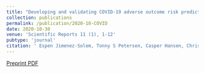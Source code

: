 ```yaml
---
title: "Developing and validating COVID-19 adverse outcome risk prediction models from a bi-national European cohort of 5594 patients"
collection: publications
permalink: /publication/2020-10-COVID
date: 2020-10-30
venue: 'Scientific Reports 11 (1), 1-12'
pubtype: 'journal'
citation: ' Espen Jimenez-Solem, Tonny S Petersen, Casper Hansen, Christian Hansen, Christina Lioma, Christian Igel, Wouter Boomsma, Oswin Krause, Stephan Lorenzen, Raghavendra Selvan, Janne Petersen, Martin Erik Nyeland, Mikkel Zoellner Ankarfeldt, Gert Mehl Virenfeldt, Matilde Winther-Jensen, Allan Linneberg, Mostafa Mediphour Ghazi, Nicki Detlefsen, Andreas Lauritzen, Abraham George Smith, Marleen de Bruijne, Bulat Ibragimov, Jens Petersen, Martin Lillholm, Jon Middleton, Stine Hasling Mogensen, Hans-Christian Thorsen-Meyer, Anders Perner, Marie Helleberg, Benjamin Skov Kaas-Hansen, Mikkel Bonde, Alexander Bonde, Akshay Pai, Mads Nielsen, Martin Sillesen &quot; DEVELOPING AND VALIDATING COVID-19 ADVERSE OUTCOME RISK PREDICTION MODELS FROM A BI-NATIONAL EUROPEAN COHORT OF 5594 PATIENTS.&quot; Medrxiv, 2020.'
---
```

[Preprint PDF](https://www.medrxiv.org/content/10.1101/2020.10.06.20207209v1.full)

